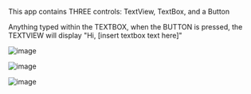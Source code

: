 This app contains THREE controls: TextView, TextBox, and a Button

Anything typed within the TEXTBOX, when the BUTTON is pressed, the TEXTVIEW will display "Hi, [insert textbox text here]"

![image](https://github.com/sanHemet/HelloWorldLab/assets/51654586/2e9c7a29-6005-490b-824b-902d66202036)

![image](https://github.com/sanHemet/HelloWorldLab/assets/51654586/703b2c72-d272-4c4e-96d9-f7b06990db50)

![image](https://github.com/sanHemet/HelloWorldLab/assets/51654586/795f7d14-3701-45f8-b014-26baa841b1d4)


